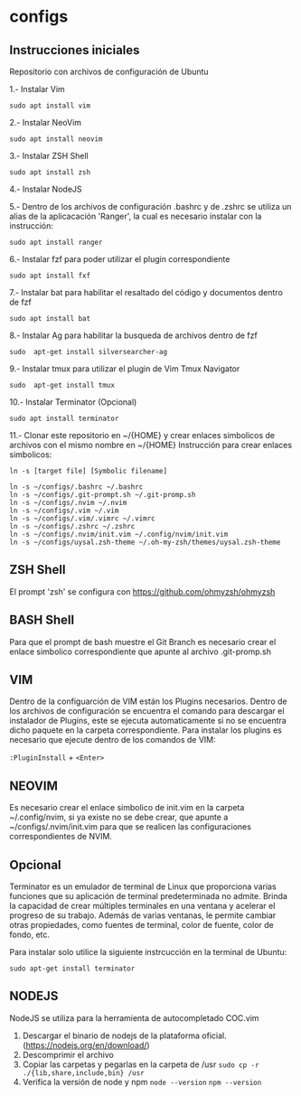 # configs

## Instrucciones iniciales

Repositorio con archivos de configuración de Ubuntu 

1.- Instalar Vim
```
sudo apt install vim
```
2.- Instalar NeoVim
```
sudo apt install neovim
```
3.- Instalar ZSH Shell
```
sudo apt install zsh
```
4.- Instalar NodeJS  

5.- Dentro de los archivos de configuración .bashrc y de .zshrc se utiliza un alias de la aplicacación 'Ranger', la cual es necesario instalar con la instrucción:
```
sudo apt install ranger
```
6.- Instalar fzf para poder utilizar el plugin correspondiente
```
sudo apt install fxf
```
7.- Instalar bat para habilitar el resaltado del código y documentos dentro de fzf
```
sudo apt install bat
```
8.- Instalar Ag para habilitar la busqueda de archivos dentro de fzf
```
sudo  apt-get install silversearcher-ag
```
9.- Instalar tmux para utilizar el plugin de Vim Tmux Navigator
```
sudo  apt-get install tmux
```
10.- Instalar Terminator (Opcional)
```
sudo apt install terminator
```

11.- Clonar este repositorio en ~/{HOME} y crear enlaces simbolicos de archivos con el mismo nombre en ~/{HOME}
Instrucción para crear enlaces simbolicos:
```
ln -s [target file] [Symbolic filename]
```
```
ln -s ~/configs/.bashrc ~/.bashrc
ln -s ~/configs/.git-prompt.sh ~/.git-promp.sh
ln -s ~/configs/.nvim ~/.nvim
ln -s ~/configs/.vim ~/.vim
ln -s ~/configs/.vim/.vimrc ~/.vimrc
ln -s ~/configs/.zshrc ~/.zshrc
ln -s ~/configs/.nvim/init.vim ~/.config/nvim/init.vim 
ln -s ~/configs/uysal.zsh-theme ~/.oh-my-zsh/themes/uysal.zsh-theme 
```
## ZSH Shell
El prompt 'zsh' se configura con https://github.com/ohmyzsh/ohmyzsh 

## BASH Shell
Para que el prompt de bash muestre el Git Branch es necesario crear el enlace simbolico correspondiente que apunte al archivo .git-promp.sh 

## VIM 
Dentro de la configuarción de VIM están los Plugins necesarios. Dentro de los archivos de configuración se encuentra el comando para descargar el instalador de Plugins, este se ejecuta automaticamente si no se encuentra dicho paquete en la carpeta correspondiente.
Para instalar los plugins es necesario que ejecute dentro de los comandos de VIM:

`:PluginInstall` + `<Enter>` 

## NEOVIM
Es necesario crear el enlace simbolico de init.vim en la carpeta ~/.config/nvim, si ya existe no se debe crear, que apunte a ~/configs/.nvim/init.vim para que se realicen las configuraciones correspondientes de NVIM.

## Opcional
Terminator es un emulador de terminal de Linux que proporciona varias funciones que su aplicación de terminal predeterminada no admite. Brinda la capacidad de crear múltiples terminales en una ventana y acelerar el progreso de su trabajo. Además de varias ventanas, le permite cambiar otras propiedades, como fuentes de terminal, color de fuente, color de fondo, etc.

Para instalar solo utilice la siguiente instrcucción en la terminal de Ubuntu:

`sudo apt-get install terminator`

## NODEJS
NodeJS se utiliza para la herramienta de autocompletado COC.vim
1. Descargar el binario de nodejs de la plataforma oficial. (https://nodejs.org/en/download/)
2. Descomprimir el archivo
3. Copiar las carpetas y pegarlas en la carpeta de /usr
  `sudo cp -r ./{lib,share,include,bin} /usr`
4. Verifica la versión de node y npm
  `node --version`
  `npm --version`
